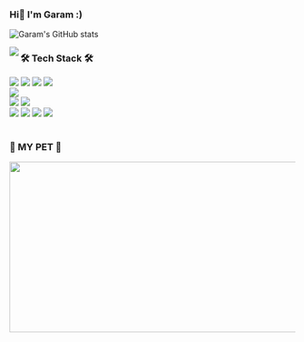 ### Hi👋 I'm Garam :)  

![Garam's GitHub stats](https://github-readme-stats.vercel.app/api?username=songgaram&show_icons=true&theme=calm) 


<img align="left" src="https://github-readme-stats.vercel.app/api/top-langs/?username=songgaram&layout=compact&hide=jupyter%20notebook&langs_count=6" />

### 🛠️ Tech Stack 🛠️      

<img src="https://img.shields.io/badge/Python-3776AB?style=flat-square&logo=python&logoColor=white"/> <img src="https://img.shields.io/badge/HTML5-E34F26?style=flat-square&logo=html5&logoColor=white"/> 
<img src="https://img.shields.io/badge/CSS3-1572B6?style=flat-square&logo=css3&logoColor=white"/>
<img src="https://img.shields.io/badge/JavaScript-F7DF1E?style=flat-square&logo=javascript&logoColor=white"/> <br>
<img src="https://img.shields.io/badge/React-61DAFB?style=flat-square&logo=react&logoColor=white"/> <br>
<img src="https://img.shields.io/badge/Styled Components-DB7093?style=flat-square&logo=styled components&logoColor=white"/> <img src="https://img.shields.io/badge/MUI-007FFF?style=flat-square&logo=mui&logoColor=white"/> <br>
<img src="https://img.shields.io/badge/Visual Studio Code-007ACC?style=flat-square&logo=visual studio code&logoColor=white"/> <img src="https://img.shields.io/badge/Git-F05032?style=flat-square&logo=git&logoColor=white"/> 
<img src="https://img.shields.io/badge/GitHub-181717?style=flat-square&logo=github&logoColor=white"/> 
<img src="https://img.shields.io/badge/Notion-000000?style=flat-square&logo=notion&logoColor=white"/> <br>
<br>

### 🌱 MY PET 🌱 <br>
<a href="https://github.com/devxb/gitanimals">
<img
  src="https://render.gitanimals.org/farms/songgaram"
  width="600"
  height="300"
/>
</a>
